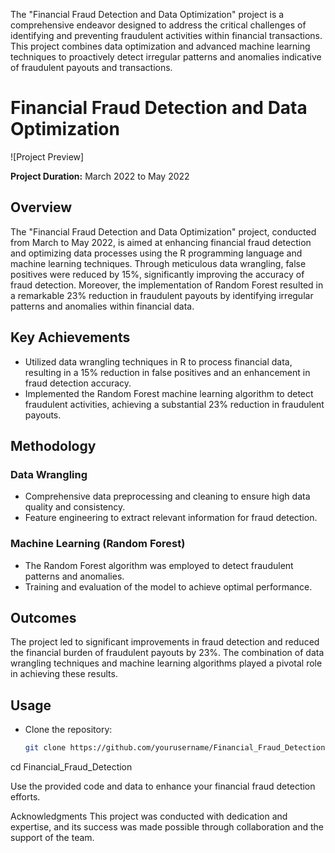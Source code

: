 The "Financial Fraud Detection and Data Optimization" project is a comprehensive endeavor designed to address the critical challenges of identifying and preventing fraudulent activities within financial transactions. This project combines data optimization and advanced machine learning techniques to proactively detect irregular patterns and anomalies indicative of fraudulent payouts and transactions.

# Financial Fraud Detection and Data Optimization

![Project Preview]

**Project Duration:** March 2022 to May 2022

## Overview

The "Financial Fraud Detection and Data Optimization" project, conducted from March to May 2022, is aimed at enhancing financial fraud detection and optimizing data processes using the R programming language and machine learning techniques. Through meticulous data wrangling, false positives were reduced by 15%, significantly improving the accuracy of fraud detection. Moreover, the implementation of Random Forest resulted in a remarkable 23% reduction in fraudulent payouts by identifying irregular patterns and anomalies within financial data.

## Key Achievements

- Utilized data wrangling techniques in R to process financial data, resulting in a 15% reduction in false positives and an enhancement in fraud detection accuracy.
- Implemented the Random Forest machine learning algorithm to detect fraudulent activities, achieving a substantial 23% reduction in fraudulent payouts.

## Methodology

### Data Wrangling
- Comprehensive data preprocessing and cleaning to ensure high data quality and consistency.
- Feature engineering to extract relevant information for fraud detection.

### Machine Learning (Random Forest)
- The Random Forest algorithm was employed to detect fraudulent patterns and anomalies.
- Training and evaluation of the model to achieve optimal performance.

## Outcomes

The project led to significant improvements in fraud detection and reduced the financial burden of fraudulent payouts by 23%. The combination of data wrangling techniques and machine learning algorithms played a pivotal role in achieving these results.

## Usage

- Clone the repository:

   ```bash
   git clone https://github.com/yourusername/Financial_Fraud_Detection.git
cd Financial_Fraud_Detection

Use the provided code and data to enhance your financial fraud detection efforts.

Acknowledgments
This project was conducted with dedication and expertise, and its success was made possible through collaboration and the support of the team.
